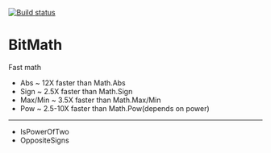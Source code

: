 [![Build status](https://ci.appveyor.com/api/projects/status/u7a5kb837v0vk30v)](https://ci.appveyor.com/project/kasthack/bitmath)


BitMath
===========
Fast math

* Abs ~ 12X faster than Math.Abs
* Sign ~ 2.5X faster than Math.Sign
* Max/Min ~ 3.5X faster than Math.Max/Min
* Pow ~ 2.5-10X faster than Math.Pow(depends on power)

- - -

* IsPowerOfTwo
* OppositeSigns
